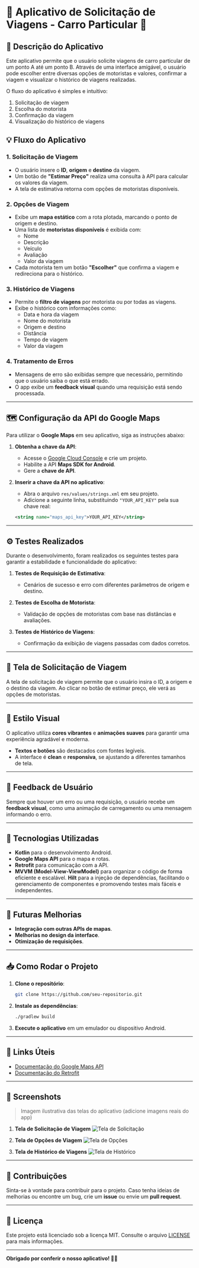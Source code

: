 
# 🚗 **Aplicativo de Solicitação de Viagens - Carro Particular** 🚗

## 📝 **Descrição do Aplicativo**

Este aplicativo permite que o usuário solicite viagens de carro particular de um ponto A até um ponto B. Através de uma interface amigável, o usuário pode escolher entre diversas opções de motoristas e valores, confirmar a viagem e visualizar o histórico de viagens realizadas.

O fluxo do aplicativo é simples e intuitivo:

1. Solicitação de viagem
2. Escolha do motorista
3. Confirmação da viagem
4. Visualização do histórico de viagens

## 💡 **Fluxo do Aplicativo**

### **1. Solicitação de Viagem**

- O usuário insere o **ID**, **origem** e **destino** da viagem.
- Um botão de **"Estimar Preço"** realiza uma consulta à API para calcular os valores da viagem.
- A tela de estimativa retorna com opções de motoristas disponíveis.

### **2. Opções de Viagem**

- Exibe um **mapa estático** com a rota plotada, marcando o ponto de origem e destino.
- Uma lista de **motoristas disponíveis** é exibida com:
  - Nome
  - Descrição
  - Veículo
  - Avaliação
  - Valor da viagem
- Cada motorista tem um botão **"Escolher"** que confirma a viagem e redireciona para o histórico.

### **3. Histórico de Viagens**

- Permite o **filtro de viagens** por motorista ou por todas as viagens.
- Exibe o histórico com informações como:
  - Data e hora da viagem
  - Nome do motorista
  - Origem e destino
  - Distância
  - Tempo de viagem
  - Valor da viagem

### **4. Tratamento de Erros**

- Mensagens de erro são exibidas sempre que necessário, permitindo que o usuário saiba o que está errado.
- O app exibe um **feedback visual** quando uma requisição está sendo processada.

---

## 🗺️ **Configuração da API do Google Maps**

Para utilizar o **Google Maps** em seu aplicativo, siga as instruções abaixo:

1. **Obtenha a chave da API**:
   - Acesse o [Google Cloud Console](https://console.cloud.google.com/) e crie um projeto.
   - Habilite a API **Maps SDK for Android**.
   - Gere a **chave de API**.

2. **Inserir a chave da API no aplicativo**:
   - Abra o arquivo `res/values/strings.xml` em seu projeto.
   - Adicione a seguinte linha, substituindo `"YOUR_API_KEY"` pela sua chave real:

   ```xml
   <string name="maps_api_key">YOUR_API_KEY</string>
   ```

---

## ⚙️ **Testes Realizados**

Durante o desenvolvimento, foram realizados os seguintes testes para garantir a estabilidade e funcionalidade do aplicativo:

1. **Testes de Requisição de Estimativa**:
   - Cenários de sucesso e erro com diferentes parâmetros de origem e destino.
   
2. **Testes de Escolha de Motorista**:
   - Validação de opções de motoristas com base nas distâncias e avaliações.

3. **Testes de Histórico de Viagens**:
   - Confirmação da exibição de viagens passadas com dados corretos.

---

## 📱 **Tela de Solicitação de Viagem**

A tela de solicitação de viagem permite que o usuário insira o ID, a origem e o destino da viagem. Ao clicar no botão de estimar preço, ele verá as opções de motoristas.

---

## 🎨 **Estilo Visual**

O aplicativo utiliza **cores vibrantes** e **animações suaves** para garantir uma experiência agradável e moderna.

- **Textos e botões** são destacados com fontes legíveis.
- A interface é **clean** e **responsiva**, se ajustando a diferentes tamanhos de tela.

---

## 💬 **Feedback de Usuário**

Sempre que houver um erro ou uma requisição, o usuário recebe um **feedback visual**, como uma animação de carregamento ou uma mensagem informando o erro.

---

## 🔧 **Tecnologias Utilizadas**

- **Kotlin** para o desenvolvimento Android.
- **Google Maps API** para o mapa e rotas.
- **Retrofit** para comunicação com a API.
- **MVVM (Model-View-ViewModel)** para organizar o código de forma eficiente e escalável.
**Hilt** para a injeção de dependências, facilitando o gerenciamento de componentes e promovendo testes mais fáceis e independentes.

---

## 📅 **Futuras Melhorias**

- **Integração com outras APIs de mapas**.
- **Melhorias no design da interface**.
- **Otimização de requisições**.

---

## 📥 **Como Rodar o Projeto**

1. **Clone o repositório**:
   ```bash
   git clone https://github.com/seu-repositorio.git
   ```

2. **Instale as dependências**:
   ```bash
   ./gradlew build
   ```

3. **Execute o aplicativo** em um emulador ou dispositivo Android.

---

## 🔗 **Links Úteis**

- [Documentação do Google Maps API](https://developers.google.com/maps/documentation/android-sdk/start)
- [Documentação do Retrofit](https://square.github.io/retrofit/)

---

## 👀 **Screenshots**

> Imagem ilustrativa das telas do aplicativo (adicione imagens reais do app)

1. **Tela de Solicitação de Viagem**
   ![Tela de Solicitação](TravelApp/docs/images/viagem.png)
   
2. **Tela de Opções de Viagem**
   ![Tela de Opções](TravelApp/docs/images/motorista.png)

3. **Tela de Histórico de Viagens**
   ![Tela de Histórico](TravelApp/docs/images/histórico.png)

---

## 📍 **Contribuições**

Sinta-se à vontade para contribuir para o projeto. Caso tenha ideias de melhorias ou encontre um bug, crie um **issue** ou envie um **pull request**.

---

## 🏅 **Licença**

Este projeto está licenciado sob a licença MIT. Consulte o arquivo [LICENSE](LICENSE) para mais informações.

---

**Obrigado por conferir o nosso aplicativo! 🚗✨**
